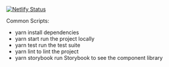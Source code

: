 [![Netlify Status](https://api.netlify.com/api/v1/badges/65b91bed-3034-4e23-92d8-202c9c67869c/deploy-status)](https://app.netlify.com/sites/musing-hawking-d50cd7/deploys)

Common Scripts:

-  yarn install dependencies
-  yarn start run the project locally
-  yarn test run the test suite
-  yarn lint to lint the project
-  yarn storybook run Storybook to see the component library
